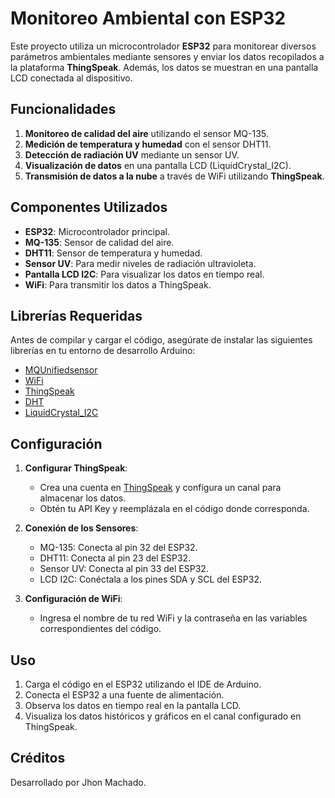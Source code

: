 
# Monitoreo Ambiental con ESP32

Este proyecto utiliza un microcontrolador **ESP32** para monitorear diversos parámetros ambientales mediante sensores y enviar los datos recopilados a la plataforma **ThingSpeak**. Además, los datos se muestran en una pantalla LCD conectada al dispositivo.

## Funcionalidades

1. **Monitoreo de calidad del aire** utilizando el sensor MQ-135.
2. **Medición de temperatura y humedad** con el sensor DHT11.
3. **Detección de radiación UV** mediante un sensor UV.
4. **Visualización de datos** en una pantalla LCD (LiquidCrystal_I2C).
5. **Transmisión de datos a la nube** a través de WiFi utilizando **ThingSpeak**.

## Componentes Utilizados

- **ESP32**: Microcontrolador principal.
- **MQ-135**: Sensor de calidad del aire.
- **DHT11**: Sensor de temperatura y humedad.
- **Sensor UV**: Para medir niveles de radiación ultravioleta.
- **Pantalla LCD I2C**: Para visualizar los datos en tiempo real.
- **WiFi**: Para transmitir los datos a ThingSpeak.

## Librerías Requeridas

Antes de compilar y cargar el código, asegúrate de instalar las siguientes librerías en tu entorno de desarrollo Arduino:

- [MQUnifiedsensor](https://github.com/miguel5612/MQSensorsLib)
- [WiFi](https://www.arduino.cc/en/Reference/WiFi)
- [ThingSpeak](https://github.com/mathworks/thingspeak-arduino)
- [DHT](https://github.com/adafruit/DHT-sensor-library)
- [LiquidCrystal_I2C](https://github.com/johnrickman/LiquidCrystal_I2C)

## Configuración

1. **Configurar ThingSpeak**: 
   - Crea una cuenta en [ThingSpeak](https://thingspeak.com/) y configura un canal para almacenar los datos.
   - Obtén tu API Key y reemplázala en el código donde corresponda.

2. **Conexión de los Sensores**:
   - MQ-135: Conecta al pin 32 del ESP32.
   - DHT11: Conecta al pin 23 del ESP32.
   - Sensor UV: Conecta al pin 33 del ESP32.
   - LCD I2C: Conéctala a los pines SDA y SCL del ESP32.

3. **Configuración de WiFi**:
   - Ingresa el nombre de tu red WiFi y la contraseña en las variables correspondientes del código.

## Uso

1. Carga el código en el ESP32 utilizando el IDE de Arduino.
2. Conecta el ESP32 a una fuente de alimentación.
3. Observa los datos en tiempo real en la pantalla LCD.
4. Visualiza los datos históricos y gráficos en el canal configurado en ThingSpeak.

## Créditos

Desarrollado por Jhon Machado.
